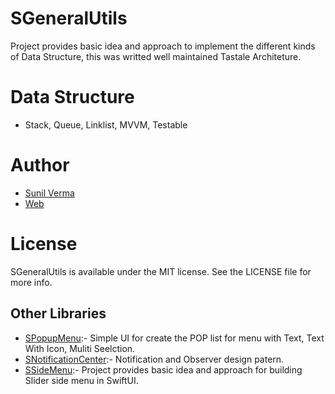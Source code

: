 # SGeneralUtils
Project provides basic idea and approach to implement the different kinds of Data Structure, this was writted well maintained Tastale Architeture.

# Data Structure

* Stack, Queue, Linklist, MVVM, Testable



# Author   

* [Sunil Verma](https://github.com/email2sunilverma)
* [Web](https://sites.google.com/view/sunil-kumar-verma/)


# License
SGeneralUtils is available under the MIT license. See the LICENSE file for more info.


## Other Libraries

* [SPopupMenu](https://github.com/email2sunilverma/SPopupMenu):- Simple UI for create the POP list for menu with Text, Text With Icon, Muliti Seelction.
* [SNotificationCenter](https://github.com/email2sunilverma/SNotificationCenter):- Notification and Observer design patern.
* [SSideMenu](https://github.com/email2sunilverma/SSideMenu):- Project provides basic idea and approach for building Slider side menu in SwiftUI.
